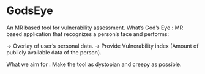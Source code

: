 # GodsEye
An MR based tool for vulnerability assessment.
What’s God’s Eye : MR based application that recognizes a person’s face and performs:

-> Overlay of user’s personal data.
-> Provide Vulnerability index (Amount of publicly available data of the person).

What we aim for : Make the tool as dystopian and creepy as possible.
